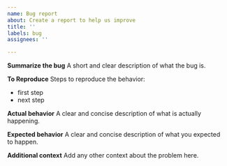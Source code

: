 ```yaml
---
name: Bug report
about: Create a report to help us improve
title: ''
labels: bug
assignees: ''

---
```


**Summarize the bug**
A short and clear description of what the bug is.

**To Reproduce**
Steps to reproduce the behavior:
- first step
- next step

**Actual behavior**
A clear and concise description of what is actually happening.

**Expected behavior**
A clear and concise description of what you expected to happen.

**Additional context**
Add any other context about the problem here.
